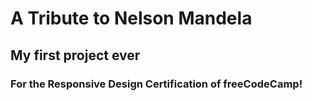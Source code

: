 # A Tribute to Nelson Mandela
## My first project ever
### For the Responsive Design Certification of freeCodeCamp!
